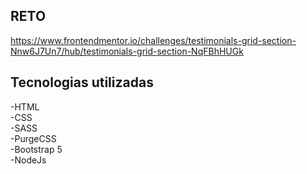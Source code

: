 RETO
-
https://www.frontendmentor.io/challenges/testimonials-grid-section-Nnw6J7Un7/hub/testimonials-grid-section-NqFBhHUGk

Tecnologias utilizadas
-
-HTML<br>
-CSS<br>
-SASS<br>
-PurgeCSS<br>
-Bootstrap 5<br>
-NodeJs
